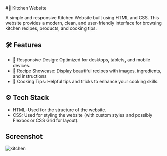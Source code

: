 #🍳 Kitchen Website

A simple and responsive Kitchen Website built using HTML and CSS. This website provides a modern, clean, and user-friendly interface for browsing kitchen recipes, products, and cooking tips.

## 🛠️ Features
- 📱 Responsive Design: Optimized for desktops, tablets, and mobile devices.
- 🍳 Recipe Showcase: Display beautiful recipes with images, ingredients, and instructions
- 🍴 Cooking Tips: Helpful tips and tricks to enhance your cooking skills.

## ⚙️ Tech Stack
- HTML: Used for the structure of the website.
- CSS: Used for styling the website (with custom styles and possibly Flexbox or CSS Grid for layout).

## Screenshot
![kitchen](https://github.com/user-attachments/assets/e3abe42e-bfae-4477-b323-1273096d8882)
